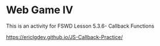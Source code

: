 # Web Game IV

This is an activity for FSWD Lesson 5.3.6- Callback Functions

https://ericlgdev.github.io/JS-Callback-Practice/
